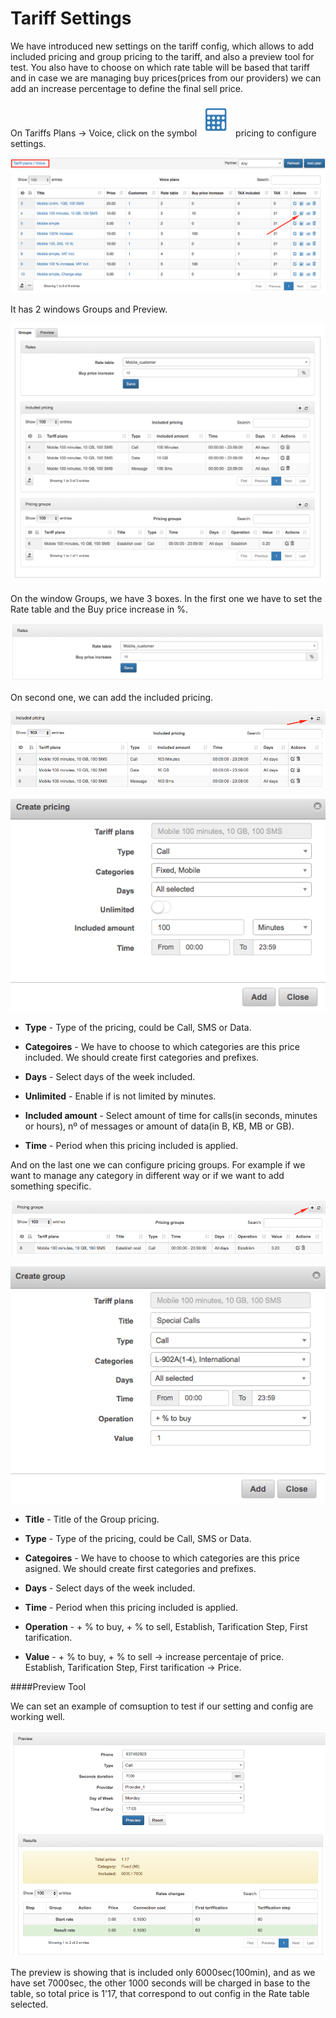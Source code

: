 Tariff Settings
===============

We have introduced new settings on the tariff config, which allows to add included pricing and group pricing to the tariff, and also a preview tool for test. You also have to choose on which rate table will be based that tariff and in case we are managing buy prices(prices from our providers) we can add an increase percentage to define the final sell price.

On Tariffs Plans → Voice, click on the symbol <icon class="image-icon">![ViewIcon1](./icon1.png)</icon> pricing to configure settings.

![Configure tariff](./configure_tariff.png)

It has 2 windows Groups and Preview.

![Groups and Preview](./groups_preview.png)

On the window Groups, we have 3 boxes. In the first one we have to set the Rate table and the Buy price increase in %.

![Rate](./rate.png)

On second one, we can add the included pricing.

![Included pricing](./included_pricing.png)

![Create pricing](./create_pricing.png)

* **Type** - Type of the pricing, could be Call, SMS or Data.


* **Categoires** -  We have to choose to which categories are this price included. We should create first categories and prefixes.


* **Days** - Select days of the week included.


* **Unlimited** - Enable if is not limited by minutes.


* **Included amount** - Select amount of time for calls(in seconds, minutes or hours), nº of messages or amount of data(in B, KB, MB or GB).


* **Time** - Period when this pricing included is applied.


And on the last one we can configure pricing groups. For example if we want to manage any category in different way or if we want to add something specific.

![Add pricing group](./add_pricing_group.png)

![Create group](./create_group.png)

* **Title**  - Title of the Group pricing.


* **Type** - Type of the pricing, could be Call, SMS or Data.


* **Categoires**  -  We have to choose to which categories are this price asigned. We should create first categories and prefixes.


* **Days** - Select days of the week included.


* **Time** - Period when this pricing included is applied.


* **Operation** - + % to buy, + % to sell, Establish, Tarification Step, First tarification.


* **Value** -  + % to buy, + % to sell → increase percentaje of price. Establish, Tarification Step, First tarification → Price.


####Preview Tool

We can set an example of comsuption to test if our setting and config are working well.

![Preview Tool](./preview_tool.png)

The preview is showing that is included only 6000sec(100min), and as we have set 7000sec, the other 1000 seconds will be charged in base to the table, so total price is 1'17, that correspond to out config in the Rate table selected.
